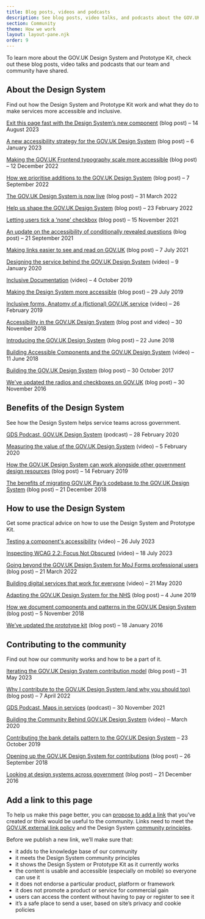 ```yaml
---
title: Blog posts, videos and podcasts
description: See blog posts, video talks, and podcasts about the GOV.UK Design System and Prototype Kit
section: Community
theme: How we work
layout: layout-pane.njk
order: 9
---
```


To learn more about the GOV.UK Design System and Prototype Kit, check out these blog posts, video talks and podcasts that our team and community have shared.

## About the Design System

Find out how the Design System and Prototype Kit work and what they do to make services more accessible and inclusive.

[Exit this page fast with the Design System’s new component](https://designnotes.blog.gov.uk/2023/08/14/exit-this-page-fast-with-the-design-systems-new-component/) (blog post) – 14 August 2023

[A new accessibility strategy for the GOV.UK Design System](https://accessibility.blog.gov.uk/2023/01/06/a-new-accessibility-strategy-for-the-gov-uk-design-system/) (blog post) – 6 January 2023

[Making the GOV.UK Frontend typography scale more accessible](https://designnotes.blog.gov.uk/2022/12/12/making-the-gov-uk-frontend-typography-scale-more-accessible/) (blog post) – 12 December 2022

[How we prioritise additions to the GOV.UK Design System](https://designnotes.blog.gov.uk/2022/09/07/how-we-prioritise-additions-to-the-gov-uk-design-system/) (blog post) – 7 September 2022

[The GOV.UK Design System is now live](https://gds.blog.gov.uk/2022/03/31/the-gov-uk-design-system-is-now-live/) (blog post) – 31 March 2022

[Help us shape the GOV.UK Design System](https://designnotes.blog.gov.uk/2022/02/23/help-us-shape-the-gov-uk-design-system/) (blog post) – 23 February 2022

[Letting users tick a ‘none’ checkbox](https://designnotes.blog.gov.uk/2021/11/15/letting-users-tick-a-none-checkbox/) (blog post) – 15 November 2021

[An update on the accessibility of conditionally revealed questions](https://accessibility.blog.gov.uk/2021/09/21/an-update-on-the-accessibility-of-conditionally-revealed-questions/) (blog post) – 21 September 2021

[Making links easier to see and read on GOV.UK](https://designnotes.blog.gov.uk/2021/07/07/making-links-easier-to-see-and-read-on-gov-uk/) (blog post) – 7 July 2021

[Designing the service behind the GOV.UK Design System](https://www.youtube.com/watch?v=kOXt36nIVPQ) (video) – 9 January 2020

[Inclusive Documentation](https://www.youtube.com/watch?v=dZOf973QzmE) (video) – 4 October 2019

[Making the Design System more accessible](https://designnotes.blog.gov.uk/2019/07/29/weve-made-the-gov-uk-design-system-more-accessible/) (blog post) – 29 July 2019

[Inclusive forms, Anatomy of a (fictional) GOV.UK service](https://www.youtube.com/watch?v=JHaLzm-FGsc) (video) – 26 February 2019

[Accessibility in the GOV.UK Design System](https://nickcolley.co.uk/2018/11/16/accessibility-in-the-govuk-design-system/) (blog post and video) – 30 November 2018

[Introducing the GOV.UK Design System](https://gds.blog.gov.uk/2018/06/22/introducing-the-gov-uk-design-system/) (blog post) – 22 June 2018

[Building Accessible Components and the GOV.UK Design System](https://www.youtube.com/watch?v=wprWuTvhec4) (video) – 11 June 2018

[Building the GOV.UK Design System](https://gds.blog.gov.uk/2017/10/30/building-the-gov-uk-design-system/) (blog post) – 30 October 2017

[We've updated the radios and checkboxes on GOV.UK](https://designnotes.blog.gov.uk/2016/11/30/weve-updated-the-radios-and-checkboxes-on-gov-uk/) (blog post) – 30 November 2016

## Benefits of the Design System

See how the Design System helps service teams across government.

[GDS Podcast, GOV.UK Design System](https://gds.blog.gov.uk/2020/02/28/podcast-gov-uk-design-system/) (podcast) – 28 February 2020

[Measuring the value of the GOV.UK Design System](https://www.youtube.com/watch?v=eSkVtSEAe98) (video) – 5 February 2020

[How the GOV.UK Design System can work alongside other government design resources](https://designnotes.blog.gov.uk/2019/02/14/how-the-gov-uk-design-system-can-work-alongside-other-government-design-resources/) (blog post) – 14 February 2019

[The benefits of migrating GOV.UK Pay’s codebase to the GOV.UK Design System](https://technology.blog.gov.uk/2018/12/21/the-benefits-of-migrating-gov-uk-pays-codebase-to-the-gov-uk-design-system/) (blog post) – 21 December 2018

## How to use the Design System

Get some practical advice on how to use the Design System and Prototype Kit.

[Testing a component's accessibility](https://www.youtube.com/watch?v=C770bSvGr_E) (video) – 26 July 2023

[Inspecting WCAG 2.2: Focus Not Obscured](https://www.youtube.com/watch?v=_fi7SsSkBtM) (video) – 18 July 2023

[Going beyond the GOV.UK Design System for MoJ Forms professional users](https://designnotes.blog.gov.uk/2022/03/21/going-beyond-the-gov-uk-design-system-for-moj-forms-professional-users/) (blog post) – 21 March 2022

[Building digital services that work for everyone](https://www.youtube.com/watch?v=1cuZnBqQYKQ&feature=youtu.be) (video) – 21 May 2020

[Adapting the GOV.UK Design System for the NHS](https://gds.blog.gov.uk/2019/06/04/guest-post-adapting-the-gov-uk-design-system-for-the-nhs/) (blog post) – 4 June 2019

[How we document components and patterns in the GOV.UK Design System](https://designnotes.blog.gov.uk/2018/11/05/how-we-document-components-and-patterns-in-the-gov-uk-design-system/) (blog post) – 5 November 2018

[We’ve updated the prototype kit](https://designnotes.blog.gov.uk/2016/01/18/weve-updated-the-prototype-kit/) (blog post) – 18 January 2016

## Contributing to the community

Find out how our community works and how to be a part of it.

[Iterating the GOV.UK Design System contribution model](https://designnotes.blog.gov.uk/2023/05/31/iterating-the-gov-uk-design-system-contribution-model/) (blog post) – 31 May 2023

[Why I contribute to the GOV.UK Design System (and why you should too)](https://x-govuk.github.io/posts/contributing-to-govuk-design-system/) (blog post) – 7 April 2022

[GDS Podcast, Maps in services](https://gds.blog.gov.uk/2021/11/30/podcast-maps-in-services/) (podcast) – 30 November 2021

[Building the Community Behind GOV.UK Design System](https://www.youtube.com/watch?v=REAO9Uqx_ZE) (video) – March 2020

[Contributing the bank details pattern to the GOV.UK Design System](https://mojdigital.blog.gov.uk/2019/10/23/contributing-the-bank-details-pattern-to-the-gov-uk-design-system/) – 23 October 2019

[Opening up the GOV.UK Design System for contributions](https://designnotes.blog.gov.uk/2018/09/26/opening-up-the-gov-uk-design-system-for-contributions/) (blog post) – 26 September 2018

[Looking at design systems across government](https://designnotes.blog.gov.uk/2016/12/21/looking-at-design-systems-across-government/) (blog post) – 21 December 2016

## Add a link to this page

To help us make this page better, you can [propose to add a link](https://github.com/alphagov/govuk-design-system/edit/main/src/community/blogs-talks-podcasts/index.md) that you’ve created or think would be useful to the community. Links need to meet the [GOV.UK external link policy](https://www.gov.uk/guidance/content-design/links) and the Design System [community principles](/community/community-principles/).

Before we publish a new link, we’ll make sure that:

- it adds to the knowledge base of our community
- it meets the Design System community principles
- it shows the Design System or Prototype Kit as it currently works
- the content is usable and accessible (especially on mobile) so everyone can use it
- it does not endorse a particular product, platform or framework
- it does not promote a product or service for commercial gain
- users can access the content without having to pay or register to see it
- it’s a safe place to send a user, based on site’s privacy and cookie policies
